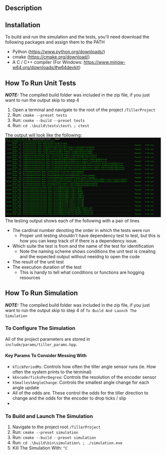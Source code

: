 ## Description

## Installation
To build and run the simulation and the tests, you'll need download the following packages and assign them to the PATH
- Python (https://www.python.org/downloads/)
- cmake (https://cmake.org/download/)
- A C / C++ compiler (For Windows: https://www.mingw-w64.org/downloads/#w64devkit)

## How To Run Unit Tests
**_NOTE:_** The compiled build folder was included in the zip file, if you just want to run the output skip to step 4
1. Open a terminal and navigate to the root of the project `/TillerProject`
2. Run: `cmake --preset tests`
3. Run: `cmake --build --preset tests`
4. Run: `cd .\build\tests\test\ ; ctest`

The output will look like the following:
![alt text](image.png)
The testing output shows each of the following with a pair of lines
- The cardinal number denoting the order in which the tests were run
  - Proper unit testing shouldn't have dependency test to test, but this is how you can keep track of if there is a dependency issue.
- Which suite the test is from and the name of the test for identification
  - Note the naming scheme shows conditions the unit test is creaitng and the expected output without neeidng to open the code
- The result of the unit test
- The execution duration of the test 
  - This is handy to tell what conditions or functions are hogging resources

## How To Run Simulation
**_NOTE:_** The compiled build folder was included in the zip file, if you just want to run the output skip to step 4 of `To Build And Launch The Simulation`
### To Configure The Simulation
All of the project parameters are stored in `include/params/tiller_params.hpp`. 
#### Key Params To Consider Messing With
- `kTickPeriodMs`: Controls how often the tiller angle sensor runs (ie. How often the system prints to the terminal)
- `kEncoderTicksPerDegree`: Controls the resolution of the encoder sensor
- `kSmallestAngleChange`: Controls the smallest angle change for each angle update
- All of the odds are. These control the odds for the tiller direction to change and the odds for the encoder to drop ticks / slip
- 
### To Build and Launch The Simulation
1. Navigate to the project root `/TillerProject`
2. Run: `cmake --preset simulation`
3. Run: `cmake --build --preset simulation`
4. Run: `cd .\build\bin\simulation\ ; ./simulation.exe`
5. Kill The Simulation With: `^C`
